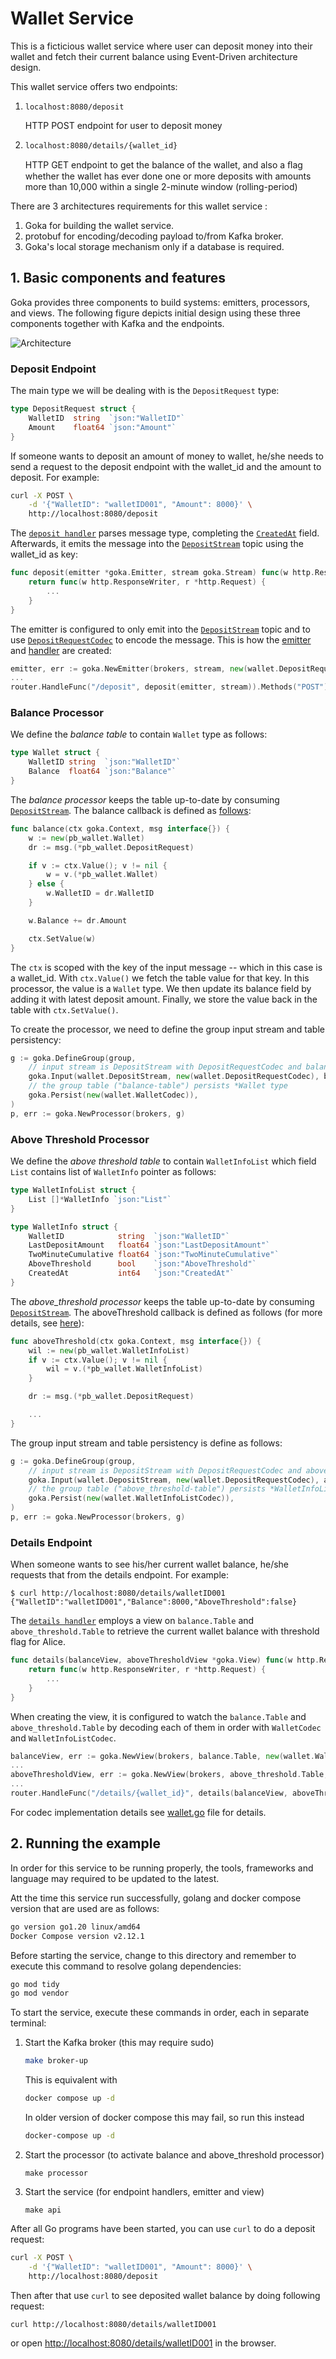 # Wallet Service

This is a ficticious wallet service where user can deposit money into their wallet and fetch their current balance using Event-Driven architecture design.

This wallet service offers two endpoints:

1. `localhost:8080/deposit`

   HTTP POST endpoint for user to deposit money

2. `localhost:8080/details/{wallet_id}`

   HTTP GET endpoint to get the balance of the wallet, and also a ﬂag whether the wallet has ever done one
   or more deposits with amounts more than 10,000 within a single 2-minute window (rolling-period)

There are 3 architectures requirements for this wallet service :

1. Goka for building the wallet service.
2. protobuf for encoding/decoding payload to/from Kafka broker.
3. Goka's local storage mechanism only if a database is required.

## 1. Basic components and features

Goka provides three components to build systems: emitters, processors, and views.
The following figure depicts initial design using these three components together with Kafka and the endpoints.

![Architecture](img/wallet-service-arch.png)

### Deposit Endpoint

The main type we will be dealing with is the `DepositRequest` type:

```go
type DepositRequest struct {
	WalletID  string  `json:"WalletID"`
	Amount    float64 `json:"Amount"`
}
```

If someone wants to deposit an amount of money to wallet, he/she needs to send a request to the deposit endpoint with the wallet_id and the amount to deposit.
For example:

```sh
curl -X POST \
    -d '{"WalletID": "walletID001", "Amount": 8000}' \
    http://localhost:8080/deposit
```

The [`deposit handler`](service/service.go#L50) parses message type, completing the [`CreatedAt`](service/service.go#66) field. Afterwards, it emits the message into the [`DepositStream`](wallet.go#L10) topic using the wallet_id as key:

```go
func deposit(emitter *goka.Emitter, stream goka.Stream) func(w http.ResponseWriter, r *http.Request) {
	return func(w http.ResponseWriter, r *http.Request) {
		...
	}
}
```

The emitter is configured to only emit into the [`DepositStream`](wallet.go#L10) topic and to use [`DepositRequestCodec`](wallet.go#L48) to encode the message.
This is how the [emitter](service/service.go#L36) and [handler](service/service.go#L43) are created:

```go
emitter, err := goka.NewEmitter(brokers, stream, new(wallet.DepositRequestCodec))
...
router.HandleFunc("/deposit", deposit(emitter, stream)).Methods("POST")
```

### Balance Processor

We define the _balance table_ to contain `Wallet` type as follows:

```go
type Wallet struct {
	WalletID string  `json:"WalletID"`
	Balance  float64 `json:"Balance"`
}
```

The _balance processor_ keeps the table up-to-date by consuming [`DepositStream`](wallet.go#L10).
The balance callback is defined as [follows](balance/balance.go#L18):

```go
func balance(ctx goka.Context, msg interface{}) {
	w := new(pb_wallet.Wallet)
	dr := msg.(*pb_wallet.DepositRequest)

	if v := ctx.Value(); v != nil {
		w = v.(*pb_wallet.Wallet)
	} else {
		w.WalletID = dr.WalletID
	}

	w.Balance += dr.Amount

	ctx.SetValue(w)
}
```

The `ctx` is scoped with the key of the input message -- which in this case is a wallet_id.
With `ctx.Value()` we fetch the table value for that key.
In this processor, the value is a `Wallet` type.
We then update its balance field by adding it with latest deposit amount.
Finally, we store the value back in the table with `ctx.SetValue()`.

To create the processor, we need to define the group input stream and table persistency:

```go
g := goka.DefineGroup(group,
    // input stream is DepositStream with DepositRequestCodec and balance callback
    goka.Input(wallet.DepositStream, new(wallet.DepositRequestCodec), balance),
    // the group table ("balance-table") persists *Wallet type
    goka.Persist(new(wallet.WalletCodec)),
)
p, err := goka.NewProcessor(brokers, g)
```

### Above Threshold Processor

We define the _above threshold table_ to contain `WalletInfoList` which field `List` contains list of `WalletInfo` pointer as follows:

```go
type WalletInfoList struct {
	List []*WalletInfo `json:"List"`
}

type WalletInfo struct {
	WalletID            string  `json:"WalletID"`
	LastDepositAmount   float64 `json:"LastDepositAmount"`
	TwoMinuteCumulative float64 `json:"TwoMinuteCumulative"`
	AboveThreshold      bool    `json:"AboveThreshold"`
	CreatedAt           int64   `json:"CreatedAt"`
}
```

The _above_threshold processor_ keeps the table up-to-date by consuming [`DepositStream`](wallet.go#L10).
The aboveThreshold callback is defined as follows (for more details, see [here](above_threshold/above_threshold.go#L23)):

```go
func aboveThreshold(ctx goka.Context, msg interface{}) {
	wil := new(pb_wallet.WalletInfoList)
	if v := ctx.Value(); v != nil {
		wil = v.(*pb_wallet.WalletInfoList)
	}

	dr := msg.(*pb_wallet.DepositRequest)

	...
}
```

The group input stream and table persistency is define as follows:

```go
g := goka.DefineGroup(group,
    // input stream is DepositStream with DepositRequestCodec and aboveThreshold callback
    goka.Input(wallet.DepositStream, new(wallet.DepositRequestCodec), aboveThreshold),
    // the group table ("above_threshold-table") persists *WalletInfoList type
    goka.Persist(new(wallet.WalletInfoListCodec)),
)
p, err := goka.NewProcessor(brokers, g)
```

### Details Endpoint

When someone wants to see his/her current wallet balance, he/she requests that from the details endpoint.
For example:

```
$ curl http://localhost:8080/details/walletID001
{"WalletID":"walletID001","Balance":8000,"AboveThreshold":false}
```

The [`details handler`](service/service.go#L79) employs a view on `balance.Table` and `above_threshold.Table` to retrieve the current wallet balance with threshold flag for Alice.

```go
func details(balanceView, aboveThresholdView *goka.View) func(w http.ResponseWriter, r *http.Request) {
	return func(w http.ResponseWriter, r *http.Request) {
		...
	}
}
```

When creating the view, it is configured to watch the `balance.Table` and `above_threshold.Table` by decoding each of them in order with `WalletCodec` and `WalletInfoListCodec`.

```go
balanceView, err := goka.NewView(brokers, balance.Table, new(wallet.WalletCodec))
...
aboveThresholdView, err := goka.NewView(brokers, above_threshold.Table, new(wallet.WalletInfoListCodec))
...
router.HandleFunc("/details/{wallet_id}", details(balanceView, aboveThresholdView)).Methods("GET")
```

For codec implementation details see [wallet.go](wallet.go) file for details.

## 2. Running the example

In order for this service to be running properly, the tools, frameworks and language may required to be updated to the latest.

Att the time this service run successfully, golang and docker compose version that are used are as follows:

```sh
go version go1.20 linux/amd64
Docker Compose version v2.12.1
```

Before starting the service, change to this directory and remember to execute this command to resolve golang dependencies:

```sh
go mod tidy
go mod vendor
```

To start the service, execute these commands in order, each in separate terminal:

1. Start the Kafka broker (this may require sudo)

   ```sh
   make broker-up
   ```

   This is equivalent with

   ```sh
   docker compose up -d
   ```

   In older version of docker compose this may fail, so run this instead

   ```sh
   docker-compose up -d
   ```

2. Start the processor (to activate balance and above_threshold processor)

   ```
   make processor
   ```

3. Start the service (for endpoint handlers, emitter and view)

   ```
   make api
   ```

After all Go programs have been started, you can use `curl` to do a deposit request:

```sh
curl -X POST \
    -d '{"WalletID": "walletID001", "Amount": 8000}' \
    http://localhost:8080/deposit
```

Then after that use `curl` to see deposited wallet balance by doing following request:

```sh
curl http://localhost:8080/details/walletID001
```

or open [http://localhost:8080/details/walletID001](http://localhost:8080/details/walletID001) in the browser.
